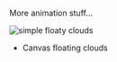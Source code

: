 
More animation stuff...

![simple floaty clouds](https://kellycode.github.io/canvas_clouds/screen_shot.jpg)

- Canvas floating clouds
